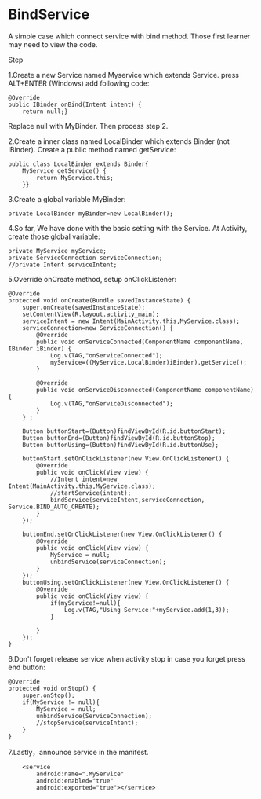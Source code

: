 # BindService
A simple case which connect service with bind method.
Those first learner may need to view the code.

Step

1.Create a new Service named Myservice which extends Service. press ALT+ENTER (Windows) add following code:
    
    @Override
    public IBinder onBind(Intent intent) {
        return null;}
 
Replace null with MyBinder. Then process step 2. 

2.Create a inner class named LocalBinder which extends Binder (not IBinder). Create a public method named getService:

    public class LocalBinder extends Binder{
        MyService getService() {
            return MyService.this;
        }}
3.Create a global variable MyBinder:

    private LocalBinder myBinder=new LocalBinder();

4.So far, We have done with the basic setting with the Service. At Activity, create those global variable:
    
    private MyService myService;
    private ServiceConnection serviceConnection;
    //private Intent serviceIntent;

5.Override onCreate method, setup onClickListener:

    @Override
    protected void onCreate(Bundle savedInstanceState) {
        super.onCreate(savedInstanceState);
        setContentView(R.layout.activity_main);
        serviceIntent = new Intent(MainActivity.this,MyService.class);
        serviceConnection=new ServiceConnection() {
            @Override
            public void onServiceConnected(ComponentName componentName, IBinder iBinder) {
                Log.v(TAG,"onServiceConnected");
                myService=((MyService.LocalBinder)iBinder).getService();
            }

            @Override
            public void onServiceDisconnected(ComponentName componentName) {
                Log.v(TAG,"onServiceDisconnected");
            }
        } ;

        Button buttonStart=(Button)findViewById(R.id.buttonStart);
        Button buttonEnd=(Button)findViewById(R.id.buttonStop);
        Button buttonUsing=(Button)findViewById(R.id.buttonUse);
        
        buttonStart.setOnClickListener(new View.OnClickListener() {
            @Override
            public void onClick(View view) {
                //Intent intent=new Intent(MainActivity.this,MyService.class);
                //startService(intent);
                bindService(serviceIntent,serviceConnection, Service.BIND_AUTO_CREATE);
            }
        });

        buttonEnd.setOnClickListener(new View.OnClickListener() {
            @Override
            public void onClick(View view) {
                MyService = null;
                unbindService(serviceConnection);
            }
        });
        buttonUsing.setOnClickListener(new View.OnClickListener() {
            @Override
            public void onClick(View view) {
                if(myService!=null){
                    Log.v(TAG,"Using Service:"+myService.add(1,3));
                }

            }
        });
    }

6.Don't forget release service when activity stop in case you forget press end button:
    
    @Override
    protected void onStop() {
        super.onStop();
        if(MyService != null){
            MyService = null;
            unbindService(ServiceConnection);
            //stopService(serviceIntent);
        }
    }
   
7.Lastly，announce service in the manifest.
        
        <service
            android:name=".MyService"
            android:enabled="true"
            android:exported="true"></service>
